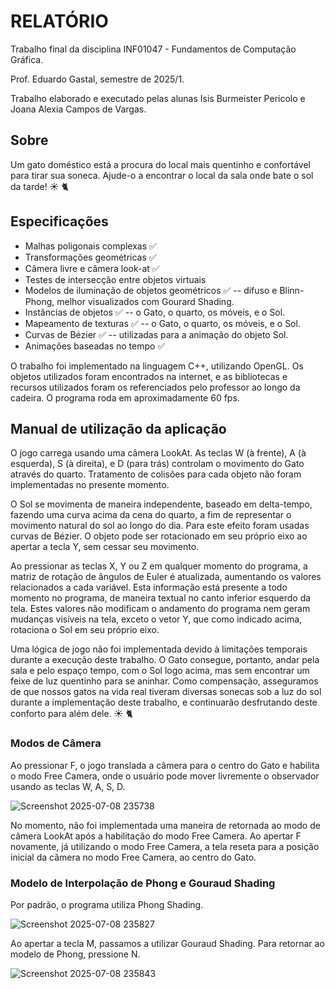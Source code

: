 # RELATÓRIO

Trabalho final da disciplina INF01047 - Fundamentos de Computação Gráfica.

Prof. Eduardo Gastal, semestre de 2025/1.

Trabalho elaborado e executado pelas alunas Isis Burmeister Pericolo e Joana Alexia Campos de Vargas.

## Sobre
Um gato doméstico está a procura do local mais quentinho e confortável para tirar sua soneca. Ajude-o a encontrar o local da sala onde bate o sol da tarde! ☀️ 🐈

## Especificações
  - Malhas poligonais complexas ✅ 
  - Transformações geométricas ✅ 
  - Câmera livre e câmera look-at ✅ 
  - Testes de intersecção entre objetos virtuais 
  - Modelos de iluminação de objetos geométricos ✅ -- difuso e Blinn-Phong, melhor visualizados com Gourard Shading.
  - Instâncias de objetos ✅ -- o Gato, o quarto, os móveis, e o Sol.
  - Mapeamento de texturas ✅ -- o Gato, o quarto, os móveis, e o Sol.
  - Curvas de Bézier ✅ -- utilizadas para a animação do objeto Sol.
  - Animações baseadas no tempo ✅

O trabalho foi implementado na linguagem C++, utilizando OpenGL. Os objetos utilizados foram encontrados na internet, e as bibliotecas e recursos utilizados foram os referenciados pelo professor ao longo da cadeira.
O programa roda em aproximadamente 60 fps.

## Manual de utilização da aplicação

O jogo carrega usando uma câmera LookAt. As teclas W (à frente), A (à esquerda), S (à direita), e D (para trás) controlam o movimento do Gato através do quarto. 
Tratamento de colisões para cada objeto não foram implementadas no presente momento.

O Sol se movimenta de maneira independente, baseado em delta-tempo, fazendo uma curva acima da cena do quarto, a fim de representar o movimento natural do sol ao longo do dia. Para este efeito foram usadas curvas de Bézier.
O objeto pode ser rotacionado em seu próprio eixo ao apertar a tecla Y, sem cessar seu movimento.

Ao pressionar as teclas X, Y ou Z em qualquer momento do programa, a matriz de rotação de ângulos de Euler é atualizada, aumentando os valores relacionados a cada variável. 
Esta informação está presente a todo momento no programa, de maneira textual no canto inferior esquerdo da tela.
Estes valores não modificam o andamento do programa nem geram mudanças visíveis na tela, exceto o vetor Y, que como indicado acima, rotaciona o Sol em seu próprio eixo.

Uma lógica de jogo não foi implementada devido à limitações temporais durante a execução deste trabalho. O Gato consegue, portanto, andar pela sala e pelo espaço tempo, com o Sol logo acima, mas sem encontrar um feixe de luz quentinho para se aninhar.
Como compensação, asseguramos de que nossos gatos na vida real tiveram diversas sonecas sob a luz do sol durante a implementação deste trabalho, e continuarão desfrutando deste conforto para além dele. ☀️ 🐈

### Modos de Câmera
Ao pressionar F, o jogo translada a câmera para o centro do Gato e habilita o modo Free Camera, onde o usuário pode
mover livremente o observador usando as teclas W, A, S, D.

![Screenshot 2025-07-08 235738](https://github.com/user-attachments/assets/0c9dc7c6-a2c4-42fd-b19c-da2ddb2ad470)

No momento, não foi implementada uma maneira de retornada ao modo de câmera LookAt após a habilitação do modo Free Camera.
Ao apertar F novamente, já utilizando o modo Free Camera, a tela reseta para a posição inicial da câmera no modo Free Camera, ao centro do Gato.

### Modelo de Interpolação de Phong e Gouraud Shading 
Por padrão, o programa utiliza Phong Shading. 

![Screenshot 2025-07-08 235827](https://github.com/user-attachments/assets/5205fbb3-e738-4278-a745-026b74b0c851)

Ao apertar a tecla M, passamos a utilizar Gouraud Shading. Para retornar ao modelo de Phong, pressione N.

![Screenshot 2025-07-08 235843](https://github.com/user-attachments/assets/09cfc253-8830-4028-9658-3fbe2b47c8b9)

